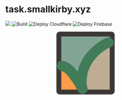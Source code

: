 # task.smallkirby.xyz

![](https://img.shields.io/badge/version-MELON-blueviolet.svg)
![Build](https://github.com/smallkirby/task.smallkirby.xyz/actions/workflows/build.yml/badge.svg)
![Deploy Cloudflare](https://github.com/smallkirby/task.smallkirby.xyz/actions/workflows/deploy-cloudflare.yml/badge.svg)
![Deploy Firebase](https://github.com/smallkirby/task.smallkirby.xyz/actions/workflows/deploy-firebase.yml/badge.svg)

<p align="center">
  <img src='./public/img/logo.png' height="200" />
</p>
